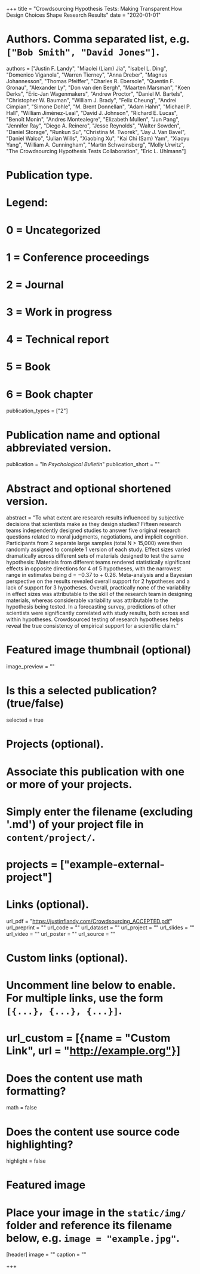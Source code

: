 +++
title = "Crowdsourcing Hypothesis Tests: Making Transparent How Design Choices Shape Research Results"
date = "2020-01-01"

# Authors. Comma separated list, e.g. `["Bob Smith", "David Jones"]`.
authors = ["Justin F. Landy", "Miaolei (Liam) Jia", "Isabel L. Ding", "Domenico Viganola", "Warren Tierney", "Anna Dreber", "Magnus Johannesson", "Thomas Pfeiffer", "Charles R. Ebersole", "Quentin F. Gronau", "Alexander Ly", "Don van den Bergh", "Maarten Marsman", "Koen Derks", "Eric-Jan Wagenmakers", "Andrew Proctor", "Daniel M. Bartels", "Christopher W. Bauman", "William J. Brady", "Felix Cheung", "Andrei Cimpian", "Simone Dohle", "M. Brent Donnellan", "Adam Hahn", "Michael P. Hall", "William Jiménez-Leal", "David J. Johnson", "Richard E. Lucas", "Benoît Monin", "Andres Montealegre", "Elizabeth Mullen", "Jun Pang", "Jennifer Ray", "Diego A. Reinero", "Jesse Reynolds", "Walter Sowden", "Daniel Storage", "Runkun Su", "Christina M. Tworek", "Jay J. Van Bavel", "Daniel Walco", "Julian Wills", "Xiaobing Xu", "Kai Chi (Sam) Yam", "Xiaoyu Yang", "William A. Cunningham", "Martin Schweinsberg", "Molly Urwitz", "The Crowdsourcing Hypothesis Tests Collaboration", "Eric L. Uhlmann"]

# Publication type.
# Legend:
# 0 = Uncategorized
# 1 = Conference proceedings
# 2 = Journal
# 3 = Work in progress
# 4 = Technical report
# 5 = Book
# 6 = Book chapter
publication_types = ["2"]

# Publication name and optional abbreviated version.
publication = "In *Psychological Bulletin*"
publication_short = ""

# Abstract and optional shortened version.
abstract = "To what extent are research results influenced by subjective decisions that scientists make as they design studies? Fifteen research teams independently designed studies to answer five original research questions related to moral judgments, negotiations, and implicit cognition. Participants from 2 separate large samples (total N > 15,000) were then randomly assigned to complete 1 version of each study. Effect sizes varied dramatically across different sets of materials designed to test the same hypothesis: Materials from different teams rendered statistically significant effects in opposite directions for 4 of 5 hypotheses, with the narrowest range in estimates being d = −0.37 to + 0.26. Meta-analysis and a Bayesian perspective on the results revealed overall support for 2 hypotheses and a lack of support for 3 hypotheses. Overall, practically none of the variability in effect sizes was attributable to the skill of the research team in designing materials, whereas considerable variability was attributable to the hypothesis being tested. In a forecasting survey, predictions of other scientists were significantly correlated with study results, both across and within hypotheses. Crowdsourced testing of research hypotheses helps reveal the true consistency of empirical support for a scientific claim."

# Featured image thumbnail (optional)
image_preview = ""

# Is this a selected publication? (true/false)
selected = true

# Projects (optional).
#   Associate this publication with one or more of your projects.
#   Simply enter the filename (excluding '.md') of your project file in `content/project/`.
# projects = ["example-external-project"]

# Links (optional).
url_pdf = "https://justinflandy.com/Crowdsourcing_ACCEPTED.pdf"
url_preprint = ""
url_code = ""
url_dataset = ""
url_project = ""
url_slides = ""
url_video = ""
url_poster = ""
url_source = ""

# Custom links (optional).
#   Uncomment line below to enable. For multiple links, use the form `[{...}, {...}, {...}]`.
# url_custom = [{name = "Custom Link", url = "http://example.org"}]

# Does the content use math formatting?
math = false

# Does the content use source code highlighting?
highlight = false

# Featured image
# Place your image in the `static/img/` folder and reference its filename below, e.g. `image = "example.jpg"`.
[header]
image = ""
caption = ""

+++